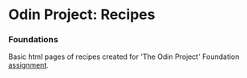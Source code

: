 # Odin Project: Recipes

### Foundations

Basic html pages of recipes created for 'The Odin Project' Foundation [assignment](https://www.theodinproject.com/lessons/foundations-recipes).
